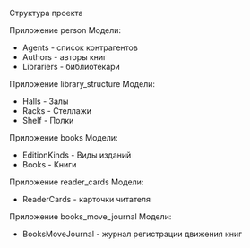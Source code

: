 Структура проекта

Приложение person
 Модели: 
  - Agents - список контрагентов
  - Authors - авторы книг
  - Librariers - библиотекари
 
Приложение library_structure
 Модели:
  - Halls - Залы
  - Racks - Стеллажи
  - Shelf - Полки
 
Приложение books
 Модели:
  - EditionKinds - Виды изданий
  - Books - Книги
  
Приложение reader_cards
 Модели:
  - ReaderCards - карточки читателя
  
Приложение books_move_journal
 Модели:
  - BooksMoveJournal - журнал регистрации движения книг